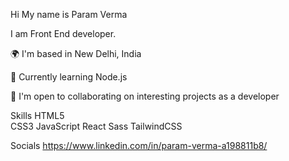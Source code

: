 Hi My name is Param Verma

I am Front End developer.

🌍  I'm based in New Delhi, India

🧠  Currently learning Node.js

🤝  I'm open to collaborating on interesting projects as a developer

Skills
HTML5  
CSS3   JavaScript   React   Sass   TailwindCSS

Socials
https://www.linkedin.com/in/param-verma-a198811b8/
